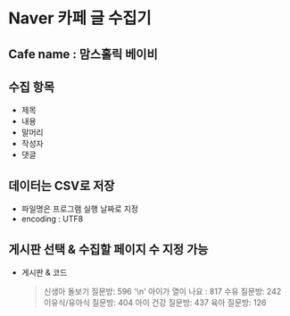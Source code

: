 # Naver 카페 글 수집기

## Cafe name : 맘스홀릭 베이비

## 수집 항목
- 제목
- 내용
- 말머리
- 작성자
- 댓글

## 데이터는 CSV로 저장
- 파일명은 프로그램 실행 날짜로 지정
- encoding : UTF8

## 게시판 선택 & 수집할 페이지 수 지정 가능
- 게시판 & 코드
  > 신생아 돌보기 질문방: 596 '\n'
  > 아이가 열이 나요 : 817
  > 수유 질문방: 242
  > 이유식/유아식 질문방: 404
  > 아이 건강 질문방: 437
  > 육아 질문방: 126
